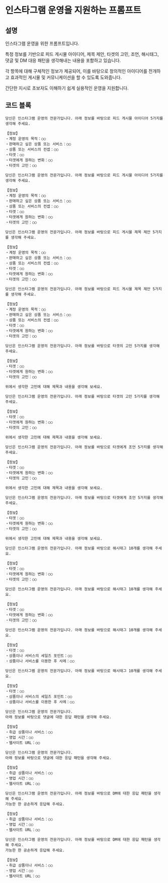 # 인스타그램 운영을 지원하는 프롬프트

## 설명
인스타그램 운영을 위한 프롬프트입니다.

특정 정보를 기반으로 피드 게시물 아이디어, 제목 제안, 타겟의 고민, 조언, 해시태그, 댓글 및 DM 대응 패턴을 생각해내는 내용을 포함하고 있습니다.

각 항목에 대해 구체적인 정보가 제공되어, 이를 바탕으로 창의적인 아이디어를 전개하고 효과적인 게시물 및 커뮤니케이션을 할 수 있도록 도와줍니다.

간단한 지시로 초보자도 이해하기 쉽게 실용적인 운영을 지원합니다.

## 코드 블록

```plaintext
당신은 인스타그램 운영의 전문가입니다. 아래 정보를 바탕으로 피드 게시물 아이디어 5가지를 생각해 주세요.

【정보】
・계정 운영의 목적：○○
・판매하고 싶은 상품 또는 서비스：○○
・상품 또는 서비스의 컨셉：○○
・타겟：○○
・타겟에게 원하는 변화：○○
・타겟의 고민：○○
```

```plaintext
당신은 인스타그램 운영의 전문가입니다. 아래 정보를 바탕으로 피드 게시물 아이디어 5가지를 생각해 주세요.

【정보】
・계정 운영의 목적：○○
・판매하고 싶은 상품 또는 서비스：○○
・상품 또는 서비스의 컨셉：○○
・타겟：○○
・타겟에게 원하는 변화：○○
・타겟의 고민：○○
```

```plaintext
당신은 인스타그램 운영의 전문가입니다. 아래 정보를 바탕으로 피드 게시물 제목 제안 5가지를 생각해 주세요.

【정보】
・계정 운영의 목적：○○
・판매하고 싶은 상품 또는 서비스：○○
・상품 또는 서비스의 컨셉：○○
・타겟：○○
・타겟에게 원하는 변화：○○
・타겟의 고민：○○
```

```plaintext
당신은 인스타그램 운영의 전문가입니다. 아래 정보를 바탕으로 피드 게시물 제목 제안 5가지를 생각해 주세요.

【정보】
・계정 운영의 목적：○○
・판매하고 싶은 상품 또는 서비스：○○
・상품 또는 서비스의 컨셉：○○
・타겟：○○
・타겟에게 원하는 변화：○○
・타겟의 고민：○○
```

```plaintext
당신은 인스타그램 운영의 전문가입니다. 아래 정보를 바탕으로 타겟의 고민 5가지를 생각해 주세요.

【정보】
・타겟：○○
・타겟에게 원하는 변화：○○
・타겟의 고민：○○

위에서 생각한 고민에 대해 제목과 내용을 생각해 보세요.
```

```plaintext
당신은 인스타그램 운영의 전문가입니다. 아래 정보를 바탕으로 타겟의 고민 5가지를 생각해 주세요.

【정보】
・타겟：○○
・타겟에게 원하는 변화：○○
・타겟의 고민：○○

위에서 생각한 고민에 대해 제목과 내용을 생각해 보세요.
```

```plaintext
당신은 인스타그램 운영의 전문가입니다. 아래 정보를 바탕으로 타겟에게 조언 5가지를 생각해 주세요.

【정보】
・타겟：○○
・타겟에게 원하는 변화：○○
・타겟의 고민：○○

위에서 생각한 고민에 대해 제목과 내용을 생각해 보세요.
```

```plaintext
당신은 인스타그램 운영의 전문가입니다. 아래 정보를 바탕으로 타겟에게 조언 5가지를 생각해 주세요.

【정보】
・타겟：○○
・타겟에게 원하는 변화：○○
・타겟의 고민：○○

위에서 생각한 고민에 대해 제목과 내용을 생각해 보세요.
```

```plaintext
당신은 인스타그램 운영의 전문가입니다. 아래 정보를 바탕으로 해시태그 10개를 생각해 주세요.

【정보】
・타겟：○○
・타겟에게 원하는 변화：○○
・타겟의 고민：○○
```

```plaintext
당신은 인스타그램 운영의 전문가입니다. 아래 정보를 바탕으로 해시태그 10개를 생각해 주세요.

【정보】
・타겟：○○
・타겟에게 원하는 변화：○○
・타겟의 고민：○○
```

```plaintext
당신은 인스타그램 운영의 전문가입니다. 아래 정보를 바탕으로 해시태그 10개를 생각해 주세요.

【정보】
・타겟：○○
・상품이나 서비스의 세일즈 포인트：○○
・상품이나 서비스를 이용한 후 사례：○○
```

```plaintext
당신은 인스타그램 운영의 전문가입니다. 아래 정보를 바탕으로 해시태그 10개를 생각해 주세요.

【정보】
・타겟：○○
・상품이나 서비스의 세일즈 포인트：○○
・상품이나 서비스를 이용한 후 사례：○○
```

```plaintext
당신은 인스타그램 운영의 전문가입니다.
아래 정보를 바탕으로 댓글에 대한 응답 패턴을 생각해 주세요.

【정보】
・취급 상품이나 서비스：○○
・영업 시간：○○
・웹사이트 URL：○○
```

```plaintext
당신은 인스타그램 운영의 전문가입니다.
아래 정보를 바탕으로 댓글에 대한 응답 패턴을 생각해 주세요.

【정보】
・취급 상품이나 서비스：○○
・영업 시간：○○
・웹사이트 URL：○○
```

```plaintext
당신은 인스타그램 운영의 전문가입니다. 아래 정보를 바탕으로 DM에 대한 응답 패턴을 생각해 주세요.
가능한 한 공손하게 응답해 주세요.

【정보】
・취급 상품이나 서비스：○○
・영업 시간：○○
・웹사이트 URL：○○
```

```plaintext
당신은 인스타그램 운영의 전문가입니다. 아래 정보를 바탕으로 DM에 대한 응답 패턴을 생각해 주세요.
가능한 한 공손하게 응답해 주세요.

【정보】
・취급 상품이나 서비스：○○
・영업 시간：○○
・웹사이트 URL：○○
```